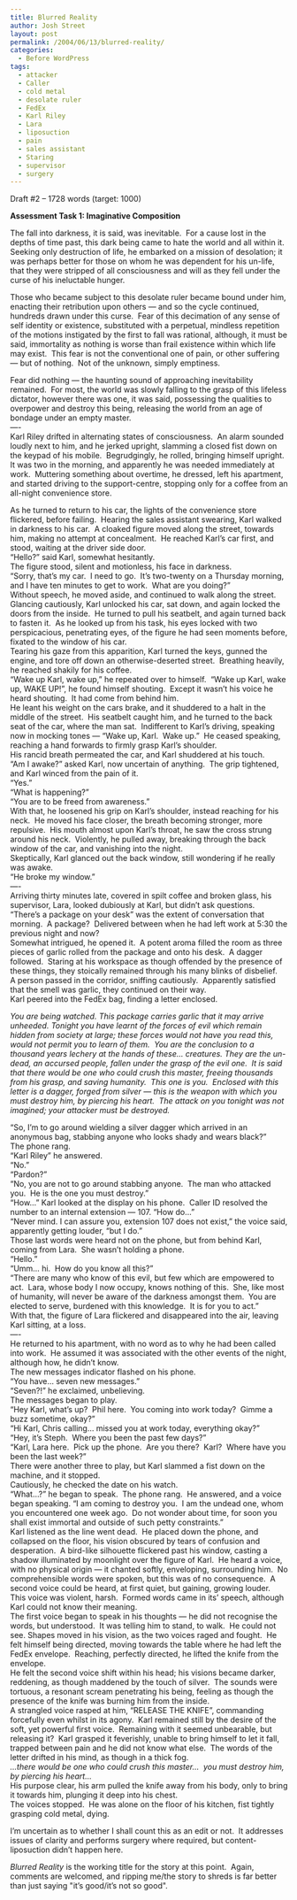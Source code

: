 ```yaml
---
title: Blurred Reality
author: Josh Street
layout: post
permalink: /2004/06/13/blurred-reality/
categories:
  - Before WordPress
tags:
  - attacker
  - Caller
  - cold metal
  - desolate ruler
  - FedEx
  - Karl Riley
  - Lara
  - liposuction
  - pain
  - sales assistant
  - Staring
  - supervisor
  - surgery
---
```

Draft #2 &#8211; 1728 words (target: 1000)

**Assessment Task 1: Imaginative Composition**

The fall into darkness, it is said, was inevitable.&nbsp; For a cause lost in the depths of time past, this dark being came to hate the world and all within it.&nbsp; Seeking only destruction of life, he embarked on a mission of desolation; it was perhaps better for those on whom he was dependent for his un-life, that they were stripped of all consciousness and will as they fell under the curse of his ineluctable hunger.

Those who became subject to this desolate ruler became bound under him, enacting their retribution upon others &#8212; and so the cycle continued, hundreds drawn under this curse.&nbsp; Fear of this decimation of any sense of self identity or existence, substituted with a perpetual, mindless repetition of the motions instigated by the first to fall was rational, although, it must be said, immortality as nothing is worse than frail existence within which life may exist.&nbsp; This fear is not the conventional one of pain, or other suffering &#8212; but of nothing.&nbsp; Not of the unknown, simply emptiness.

Fear did nothing &#8212; the haunting sound of approaching inevitability remained.&nbsp; For most, the world was slowly falling to the grasp of this lifeless dictator, however there was one, it was said, possessing the qualities to overpower and destroy this being, releasing the world from an age of bondage under an empty master.  
&#8212;-  
Karl Riley drifted in alternating states of consciousness.&nbsp; An alarm sounded loudly next to him, and he jerked upright, slamming a closed fist down on the keypad of his mobile.&nbsp; Begrudgingly, he rolled, bringing himself upright.&nbsp; It was two in the morning, and apparently he was needed immediately at work.&nbsp; Muttering something about overtime, he dressed, left his apartment, and started driving to the support-centre, stopping only for a coffee from an all-night convenience store.

As he turned to return to his car, the lights of the convenience store flickered, before failing.&nbsp; Hearing the sales assistant swearing, Karl walked in darkness to his car.&nbsp; A cloaked figure moved along the street, towards him, making no attempt at concealment.&nbsp; He reached Karl&#8217;s car first, and stood, waiting at the driver side door.  
&#8220;Hello?&#8221; said Karl, somewhat hesitantly.  
The figure stood, silent and motionless, his face in darkness.  
&#8220;Sorry, that&#8217;s my car.&nbsp; I need to go.&nbsp; It&#8217;s two-twenty on a Thursday morning, and I have ten minutes to get to work.&nbsp; What are you doing?&#8221;  
Without speech, he moved aside, and continued to walk along the street.&nbsp; Glancing cautiously, Karl unlocked his car, sat down, and again locked the doors from the inside.&nbsp; He turned to pull his seatbelt, and again turned back to fasten it.&nbsp; As he looked up from his task, his eyes locked with two perspicacious, penetrating eyes, of the figure he had seen moments before, fixated to the window of his car.  
Tearing his gaze from this apparition, Karl turned the keys, gunned the engine, and tore off down an otherwise-deserted street.&nbsp; Breathing heavily, he reached shakily for his coffee.  
&#8220;Wake up Karl, wake up,&#8221; he repeated over to himself.&nbsp; &#8220;Wake up Karl, wake up, WAKE UP!&#8221;, he found himself shouting.&nbsp; Except it wasn&#8217;t his voice he heard shouting.&nbsp; It had come from behind him.  
He leant his weight on the cars brake, and it shuddered to a halt in the middle of the street.&nbsp; His seatbelt caught him, and he turned to the back seat of the car, where the man sat.&nbsp; Indifferent to Karl&#8217;s driving, speaking now in mocking tones &#8212; &#8220;Wake up, Karl.&nbsp; Wake up.&#8221;&nbsp; He ceased speaking, reaching a hand forwards to firmly grasp Karl&#8217;s shoulder.  
His rancid breath permeated the car, and Karl shuddered at his touch.  
&#8220;Am I awake?&#8221; asked Karl, now uncertain of anything.&nbsp; The grip tightened, and Karl winced from the pain of it.  
&#8220;Yes.&#8221;  
&#8220;What is happening?&#8221;  
&#8220;You are to be freed from awareness.&#8221;  
With that, he loosened his grip on Karl&#8217;s shoulder, instead reaching for his neck.&nbsp; He moved his face closer, the breath becoming stronger, more repulsive.&nbsp; His mouth almost upon Karl&#8217;s throat, he saw the cross strung around his neck.&nbsp; Violently, he pulled away, breaking through the back window of the car, and vanishing into the night.  
Skeptically, Karl glanced out the back window, still wondering if he really was awake.  
&#8220;He broke my window.&#8221;  
&#8212;-  
Arriving thirty minutes late, covered in spilt coffee and broken glass, his supervisor, Lara, looked dubiously at Karl, but didn&#8217;t ask questions.&nbsp; &#8220;There&#8217;s a package on your desk&#8221; was the extent of conversation that morning.&nbsp; A package?&nbsp; Delivered between when he had left work at 5:30 the previous night and now?  
Somewhat intrigued, he opened it.&nbsp; A potent aroma filled the room as three pieces of garlic rolled from the package and onto his desk.&nbsp; A dagger followed.&nbsp; Staring at his workspace as though offended by the presence of these things, they stoically remained through his many blinks of disbelief.  
A person passed in the corridor, sniffing cautiously.&nbsp; Apparently satisfied that the smell was garlic, they continued on their way.  
Karl peered into the FedEx bag, finding a letter enclosed.

*You are being watched. This package carries garlic that it may arrive unheeded. Tonight you have learnt of the forces of evil which remain hidden from society at large; these forces would not have you read this, would not permit you to learn of them.&nbsp; You are the conclusion to a thousand years lechery at the hands of these&#8230; creatures. They are the un-dead, an accursed people, fallen under the grasp of the evil one.&nbsp; It is said that there would be one who could crush this master, freeing thousands from his grasp, and saving humanity.&nbsp; This one is you.&nbsp; Enclosed with this letter is a dagger, forged from silver &#8212; this is the weapon with which you must destroy him, by piercing his heart.&nbsp; The attack on you tonight was not imagined; your attacker must be destroyed.*

&#8220;So, I&#8217;m to go around wielding a silver dagger which arrived in an anonymous bag, stabbing anyone who looks shady and wears black?&#8221;  
The phone rang.  
&#8220;Karl Riley&#8221; he answered.  
&#8220;No.&#8221;  
&#8220;Pardon?&#8221;  
&#8220;No, you are not to go around stabbing anyone.&nbsp; The man who attacked you.&nbsp; He is the one you must destroy.&#8221;  
&#8220;How&#8230;&#8221; Karl looked at the display on his phone.&nbsp; Caller ID resolved the number to an internal extension &#8212; 107. &#8220;How do&#8230;&#8221;  
&#8220;Never mind. I can assure you, extension 107 does not exist,&#8221; the voice said, apparently getting louder, &#8220;but I do.&#8221;  
Those last words were heard not on the phone, but from behind Karl, coming from Lara.&nbsp; She wasn&#8217;t holding a phone.  
&#8220;Hello.&#8221;  
&#8220;Umm&#8230; hi.&nbsp; How do you know all this?&#8221;  
&#8220;There are many who know of this evil, but few which are empowered to act.&nbsp; Lara, whose body I now occupy, knows nothing of this.&nbsp; She, like most of humanity, will never be aware of the darkness amongst them.&nbsp; You are elected to serve, burdened with this knowledge.&nbsp; It is for you to act.&#8221;  
With that, the figure of Lara flickered and disappeared into the air, leaving Karl sitting, at a loss.  
&#8212;-  
He returned to his apartment, with no word as to why he had been called into work.&nbsp; He assumed it was associated with the other events of the night, although how, he didn&#8217;t know.  
The new messages indicator flashed on his phone.  
&#8220;You have&#8230; seven new messages.&#8221;  
&#8220;Seven?!&#8221; he exclaimed, unbelieving.  
The messages began to play.  
&#8220;Hey Karl, what&#8217;s up?&nbsp; Phil here.&nbsp; You coming into work today?&nbsp; Gimme a buzz sometime, okay?&#8221;  
&#8220;Hi Karl, Chris calling&#8230; missed you at work today, everything okay?&#8221;  
&#8220;Hey, it&#8217;s Steph.&nbsp; Where you been the past few days?&#8221;  
&#8220;Karl, Lara here.&nbsp; Pick up the phone.&nbsp; Are you there?&nbsp; Karl?&nbsp; Where have you been the last week?&#8221;  
There were another three to play, but Karl slammed a fist down on the machine, and it stopped.  
Cautiously, he checked the date on his watch.  
&#8220;What&#8230;?&#8221; he began to speak.&nbsp; The phone rang.&nbsp; He answered, and a voice began speaking. &#8220;I am coming to destroy you.&nbsp; I am the undead one, whom you encountered one week ago.&nbsp; Do not wonder about time, for soon you shall exist immortal and outside of such petty constraints.&#8221;  
Karl listened as the line went dead.&nbsp; He placed down the phone, and collapsed on the floor, his vision obscured by tears of confusion and desperation.&nbsp; A bird-like silhouette flickered past his window, casting a shadow illuminated by moonlight over the figure of Karl.&nbsp; He heard a voice, with no physical origin &#8212; it chanted softly, enveloping, surrounding him.&nbsp; No comprehensible words were spoken, but this was of no consequence.&nbsp; A second voice could be heard, at first quiet, but gaining, growing louder.&nbsp; This voice was violent, harsh.&nbsp; Formed words came in its&#8217; speech, although Karl could not know their meaning.  
The first voice began to speak in his thoughts &#8212; he did not recognise the words, but understood.&nbsp; It was telling him to stand, to walk.&nbsp; He could not see. Shapes moved in his vision, as the two voices raged and fought.&nbsp; He felt himself being directed, moving towards the table where he had left the FedEx envelope.&nbsp; Reaching, perfectly directed, he lifted the knife from the envelope.  
He felt the second voice shift within his head; his visions became darker, reddening, as though maddened by the touch of silver.&nbsp; The sounds were tortuous, a resonant scream penetrating his being, feeling as though the presence of the knife was burning him from the inside.  
A strangled voice rasped at him, &#8220;RELEASE THE KNIFE&#8221;, commanding forcefully even whilst in its agony.&nbsp; Karl remained still by the desire of the soft, yet powerful first voice.&nbsp; Remaining with it seemed unbearable, but releasing it?&nbsp; Karl grasped it feverishly, unable to bring himself to let it fall, trapped between pain and he did not know what else.&nbsp; The words of the letter drifted in his mind, as though in a thick fog.  
*&#8230;there would be one who could crush this master&#8230;&nbsp; you must destroy him, by piercing his heart&#8230;*  
His purpose clear, his arm pulled the knife away from his body, only to bring it towards him, plunging it deep into his chest.  
The voices stopped.&nbsp; He was alone on the floor of his kitchen, fist tightly grasping cold metal, dying.

I&#8217;m uncertain as to whether I shall count this as an edit or not.&nbsp; It addresses issues of clarity and performs surgery where required, but content-liposuction didn&#8217;t happen here.

*Blurred Reality* is the working title for the story at this point.&nbsp; Again, comments are welcomed, and ripping me/the story to shreds is far better than just saying "it&#8217;s good/it&#8217;s not so good".